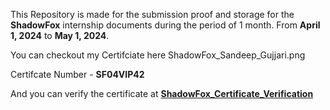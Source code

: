 This Repository is made for the submission proof and storage for the **ShadowFox** internship documents during the period of 1 month. From **April 1, 2024** to **May 1, 2024**.

You can checkout my Certifciate here ShadowFox_Sandeep_Gujjari.png

Certifcate Number - **SF04VIP42**

And you can verify the certificate at **[ShadowFox_Certificate_Verification](__https://shadowfox.in/verification/verify.html__)**
